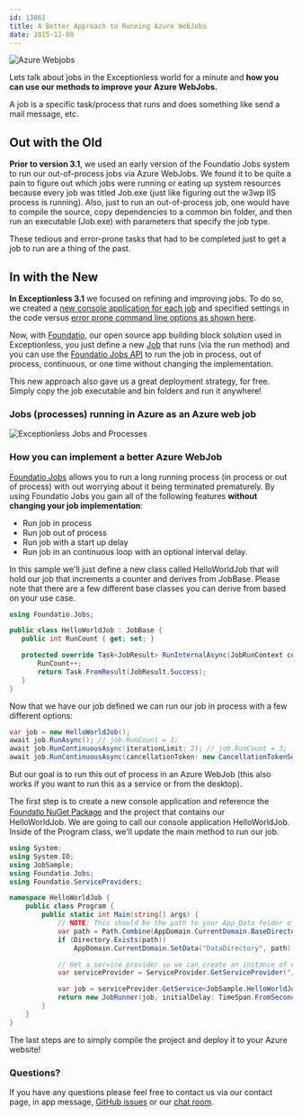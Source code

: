 ```yaml
---
id: 13861
title: A Better Approach to Running Azure WebJobs
date: 2015-12-08
---
```

![Azure Webjobs](/assets/img/news/jobs-blog-header-image.jpg)

Lets talk about jobs in the Exceptionless world for a minute and **how you can use our methods to improve your Azure WebJobs.**

A job is a specific task/process that runs and does something like send a mail message, etc.

## Out with the Old

**Prior to version 3.1**, we used an early version of the Foundatio Jobs system to run our out-of-process jobs via Azure WebJobs. We found it to be quite a pain to figure out which jobs were running or eating up system resources because every job was titled Job.exe (just like figuring out the w3wp IIS process is running). Also, just to run an out-of-process job, one would have to compile the source, copy dependencies to a common bin folder, and then run an executable (Job.exe) with parameters that specify the job type.

These tedious and error-prone tasks that had to be completed just to get a job to run are a thing of the past.

## In with the New

<!--more-->

**In Exceptionless 3.1** we focused on refining and improving jobs. To do so, we created a <a href="https://github.com/exceptionless/Exceptionless/blob/master/src/Exceptionless.Core/Jobs" target="_blank" rel="noopener">new console application for each job</a> and specified settings in the code versus <a href="https://github.com/exceptionless/Exceptionless/blob/master/src/Exceptionless.Core/Jobs/EventPostsJob.cs#L16-L22" target="_blank" rel="noopener">error prone command line options as shown here</a>.

Now, with [Foundatio](/introducing-foundatio-3-0-async-efficiency/), our open source app building block solution used in Exceptionless, you just define a new [Job](https://github.com/exceptionless/Foundatio#jobs) that runs (via the run method) and you can use the [Foundatio Jobs API](https://github.com/exceptionless/Foundatio#jobs) to run the job in process, out of process, continuous, or one time without changing the implementation.

This new approach also gave us a great deployment strategy, for free. Simply copy the job executable and bin folders and run it anywhere!

### Jobs (processes) running in Azure as an Azure web job

![Exceptionless Jobs and Processes](/assets/img/news/Jobs-1024x670.jpg)

### How you can implement a better Azure WebJob

[Foundatio Jobs](https://github.com/exceptionless/Foundatio#jobs) allows you to run a long running process (in process or out of process) with out worrying about it being terminated prematurely. By using Foundatio Jobs you gain all of the following features **without changing your job implementation**:

* Run job in process
* Run job out of process
* Run job with a start up delay
* Run job in an continuous loop with an optional interval delay.

In this sample we'll just define a new class called HelloWorldJob that will hold our job that increments a counter and derives from JobBase. Please note that there are a few different base classes you can derive from based on your use case.

```cs
using Foundatio.Jobs;

public class HelloWorldJob : JobBase {
   public int RunCount { get; set; }

   protected override Task<JobResult> RunInternalAsync(JobRunContext context) {
       RunCount++;
       return Task.FromResult(JobResult.Success);
   }
}
```

Now that we have our job defined we can run our job in process with a few different options:

```cs
var job = new HelloWorldJob();
await job.RunAsync(); // job.RunCount = 1;
await job.RunContinuousAsync(iterationLimit: 2); // job.RunCount = 3;
await job.RunContinuousAsync(cancellationToken: new CancellationTokenSource(TimeSpan.FromMilliseconds(10)).Token); // job.RunCount > 10;
```

But our goal is to run this out of process in an Azure WebJob (this also works if you want to run this as a service or from the desktop).

The first step is to create a new console application and reference the <a style="font-family: 'Helvetica Neue', Helvetica, Arial, sans-serif; font-size: 14px;" href="https://www.nuget.org/packages/Foundatio/">Foundatio NuGet Package</a> and the project that contains our HelloWorldJob. We are going to call our console application HelloWorldJob. Inside of the Program class, we'll update the main method to run our job.

```cs
using System;
using System.IO;
using JobSample;
using Foundatio.Jobs;
using Foundatio.ServiceProviders;

namespace HelloWorldJob {
    public class Program {
        public static int Main(string[] args) {
            // NOTE: This should be the path to your App_Data folder of your website.
            var path = Path.Combine(AppDomain.CurrentDomain.BaseDirectory, @"..\..\..\Api\App_Data");
            if (Directory.Exists(path))
                AppDomain.CurrentDomain.SetData("DataDirectory", path);

            // Get a service provider so we can create an instance of our job.
            var serviceProvider = ServiceProvider.GetServiceProvider("JobSample.JobBootstrappedServiceProvider,JobSample");

            var job = serviceProvider.GetService<JobSample.HelloWorldJob>();
            return new JobRunner(job, initialDelay: TimeSpan.FromSeconds(2), interval: TimeSpan.Zero).RunInConsole();
        }
    }
}
```

The last steps are to simply compile the project and deploy it to your Azure website!

### Questions?

If you have any questions please feel free to contact us via our contact page, in app message, [GitHub issues](https://github.com/exceptionless/foundatio/issues) or our [chat room](https://gitter.im/exceptionless/Discuss).

